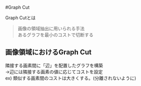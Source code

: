#Graph Cut  

Graph Cutとは  
>画像の領域抽出に用いられる手法  
>あるグラフを最小のコストで切断する  

## 画像領域におけるGraph Cut  
隣接する画素間に「辺」を配置したグラフを構築  
→辺には隣接する画素の値に応じてコストを設定  
ex) 類似する画素間のコストは大きくする。(分離されないように)  


